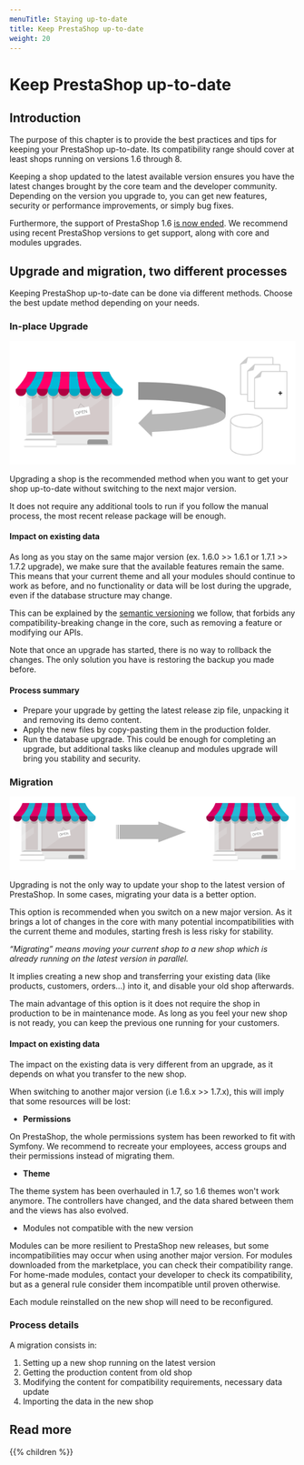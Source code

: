 ```yaml
---
menuTitle: Staying up-to-date
title: Keep PrestaShop up-to-date
weight: 20
---
```


# Keep PrestaShop up-to-date

## Introduction

The purpose of this chapter is to provide the best practices and tips for keeping your PrestaShop up-to-date. Its compatibility range should cover at least shops running on versions 1.6 through 8.

Keeping a shop updated to the latest available version ensures you have the latest changes brought by the core team and the developer community.
Depending on the version you upgrade to, you can get new features, security or performance improvements, or simply bug fixes.

Furthermore, the support of PrestaShop 1.6 [is now ended](https://build.prestashop.com/news/1.6.1.x-what-s-next/). We recommend using recent PrestaShop versions to get support, along with core and modules upgrades.

## Upgrade and migration, two different processes

Keeping PrestaShop up-to-date can be done via different methods. Choose the best update method depending on your needs.

### In-place Upgrade

![Upgrade schema](img/upgrade-schema.png)

Upgrading a shop is the recommended method when you want to get your shop up-to-date without switching to the next major version.

It does not require any additional tools to run if you follow the manual process, the most recent release package will be enough.

#### Impact on existing data

As long as you stay on the same major version (ex. 1.6.0 >> 1.6.1 or 1.7.1 >> 1.7.2 upgrade), we make sure that the available features remain the same.
This means that your current theme and all your modules should continue to work as before, and no functionality or data will be lost during the upgrade, even if the database structure may change.

This can be explained by the [semantic versioning](https://semver.org/) we follow, that forbids any compatibility-breaking change in the core, such as removing a feature or modifying our APIs.

Note that once an upgrade has started, there is no way to rollback the changes. The only solution you have is restoring the backup you made before.

#### Process summary

- Prepare your upgrade by getting the latest release zip file, unpacking it and removing its demo content.
- Apply the new files by copy-pasting them in the production folder.
- Run the database upgrade.
This could be enough for completing an upgrade, but additional tasks like cleanup and modules upgrade will bring you stability and security.


### Migration

![Migration schema](img/migration-schema.png)

Upgrading is not the only way to update your shop to the latest version of PrestaShop. In some cases, migrating your data is a better option.

This option is recommended when you switch on a new major version. As it brings a lot of changes in the core with many potential incompatibilities with the current theme and modules, starting fresh is less risky for stability.

_“Migrating” means moving your current shop to a new shop which is already running on the latest version in parallel._

It implies creating a new shop and transferring your existing data (like products, customers, orders...) into it, and disable your old shop afterwards.

The main advantage of this option is it does not require the shop in production to be in maintenance mode. As long as you feel your new shop is not ready, you can keep the previous one running for your customers.

#### Impact on existing data

The impact on the existing data is very different from an upgrade, as it depends on what you transfer to the new shop.

When switching to another major version (i.e 1.6.x >> 1.7.x), this will imply that some resources will be lost:

* **Permissions**

On PrestaShop, the whole permissions system has been reworked to fit with Symfony. We recommend to recreate your employees, access groups and their permissions instead of migrating them.

* **Theme**

The theme system has been overhauled in 1.7, so 1.6 themes won't work anymore.
The controllers have changed, and the data shared between them and the views has also evolved.

* Modules not compatible with the new version

Modules can be more resilient to PrestaShop new releases, but some incompatibilities may occur when using another major version.
For modules downloaded from the marketplace, you can check their compatibility range.
For home-made modules, contact your developer to check its compatibility, but as a general rule consider them incompatible until proven otherwise.

Each module reinstalled on the new shop will need to be reconfigured.

### Process details

A migration consists in:

1. Setting up a new shop running on the latest version
2. Getting the production content from old shop
3. Modifying the content for compatibility requirements, necessary data update
4. Importing the data in the new shop

## Read more

{{% children %}}

